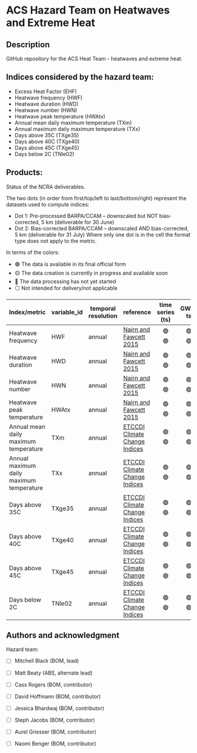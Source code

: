 # ACS Hazard Team on Heatwaves and Extreme Heat

## Description
GitHub repository for the ACS Heat Team - heatwaves and extreme heat. 

## Indices considered by the hazard team:
- Excess Heat Factor (EHF)
- Heatwave frequency (HWF)
- Heatwave duration (HWD)
- Heatwave number (HWN)
- Heatwave peak temperature (HWAtx)
- Annual mean daily maximum temperature (TXm)
- Annual maximum daily maximum temperature (TXx)
- Days above 35C (TXge35)
- Days above 40C (TXge40)
- Days above 45C (TXge45)
- Days below 2C (TNle02)

## Products:
Status of the NCRA deliverables. 

The two dots (in order from first/top/left to last/bottom/right) represent the datasets used to compute indices:
- Dot 1: Pre-processed BARPA/CCAM – downscaled but NOT bias-corrected, 5 km (deliverable for 30 June)
- Dot 2: Bias-corrected BARPA/CCAM – downscaled AND bias-corrected, 5 km (deliverable for 31 July)
Where only one dot is in the cell the format type does not apply to the metric.
 
In terms of the colors:
- :green_circle: The data is available in its final official form
- :yellow_circle: The data creation is currently in progress and available soon
- :red_circle: The data processing has not yet started
- :white_circle: Not intended for delivery/not applicable

| Index/metric | variable_id | temporal resolution | reference | time series (ts) | GWLs ts | GWLs 2D | MME 2D | MME 2D change | Notes | Data<br>location | Last update
| -----        | -----       | -----               | -----     | :-:              |:-:      |:-:      |:-:     |:-:            |-----  |-----             |-----
|Heatwave frequency|HWF|annual|[Nairn and Fawcett 2015](https://www.mdpi.com/1660-4601/12/1/227)|:green_circle:<br>:green_circle:|:green_circle:<br>:green_circle:|:green_circle:<br>:green_circle:|:green_circle:<br>:green_circle:|:green_circle:<br>:green_circle:||`/g/data/ia39/ncra/heat/<variable_id>`|30/06/2024
|Heatwave duration|HWD|annual|[Nairn and Fawcett 2015](https://www.mdpi.com/1660-4601/12/1/227)|:green_circle:<br>:green_circle:|:green_circle:<br>:green_circle:|:green_circle:<br>:green_circle:|:green_circle:<br>:green_circle:|:green_circle:<br>:green_circle:||`/g/data/ia39/ncra/heat/<variable_id>`|30/06/2024
|Heatwave number|HWN|annual|[Nairn and Fawcett 2015](https://www.mdpi.com/1660-4601/12/1/227)|:green_circle:<br>:green_circle:|:green_circle:<br>:green_circle:|:green_circle:<br>:green_circle:|:green_circle:<br>:green_circle:|:green_circle:<br>:green_circle:||`/g/data/ia39/ncra/heat/<variable_id>`|30/06/2024
|Heatwave peak temperature|HWAtx|annual|[Nairn and Fawcett 2015](https://www.mdpi.com/1660-4601/12/1/227)|:green_circle:<br>:green_circle:|:green_circle:<br>:green_circle:|:green_circle:<br>:green_circle:|:green_circle:<br>:green_circle:|:green_circle:<br>:green_circle:||`/g/data/ia39/ncra/heat/<variable_id>`|30/06/2024
|Annual mean daily maximum temperature|TXm|annual|[ETCCDI Climate Change Indices](http://etccdi.pacificclimate.org/list_27_indices.shtml)|:green_circle:<br>:green_circle:|:green_circle:<br>:green_circle:|:green_circle:<br>:green_circle:|:green_circle:<br>:green_circle:|:green_circle:<br>:green_circle:||`/g/data/ia39/ncra/heat/<variable_id>`|28/06/2024
|Annual maximum daily maximum temperature|TXx|annual|[ETCCDI Climate Change Indices](http://etccdi.pacificclimate.org/list_27_indices.shtml)|:green_circle:<br>:green_circle:|:green_circle:<br>:green_circle:|:green_circle:<br>:green_circle:|:green_circle:<br>:green_circle:|:green_circle:<br>:green_circle:||`/g/data/ia39/ncra/heat/<variable_id>`|28/06/2024|
|Days above 35C|TXge35|annual|[ETCCDI Climate Change Indices](http://etccdi.pacificclimate.org/list_27_indices.shtml)|:green_circle:<br>:green_circle:|:green_circle:<br>:green_circle:|:green_circle:<br>:green_circle:|:green_circle:<br>:green_circle:|:green_circle:<br>:green_circle:||`/g/data/ia39/ncra/heat/<variable_id>`|28/06/2024
|Days above 40C|TXge40|annual|[ETCCDI Climate Change Indices](http://etccdi.pacificclimate.org/list_27_indices.shtml)|:green_circle:<br>:green_circle:|:green_circle:<br>:green_circle:|:green_circle:<br>:green_circle:|:green_circle:<br>:green_circle:|:green_circle:<br>:green_circle:||`/g/data/ia39/ncra/heat/<variable_id>`|28/06/2024
|Days above 45C|TXge45|annual|[ETCCDI Climate Change Indices](http://etccdi.pacificclimate.org/list_27_indices.shtml)|:green_circle:<br>:green_circle:|:green_circle:<br>:green_circle:|:green_circle:<br>:green_circle:|:green_circle:<br>:green_circle:|:green_circle:<br>:green_circle:||`/g/data/ia39/ncra/heat/<variable_id>`|28/06/2024
|Days below 2C|TNle02|annual|[ETCCDI Climate Change Indices](http://etccdi.pacificclimate.org/list_27_indices.shtml)|:green_circle:<br>:green_circle:|:green_circle:<br>:green_circle:|:green_circle:<br>:green_circle:|:green_circle:<br>:green_circle:|:green_circle:<br>:green_circle:||`/g/data/ia39/ncra/heat/<variable_id>`|28/06/2024

## Authors and acknowledgment
Hazard team:
- [ ] Mitchell Black (BOM, lead)
- [ ] Matt Beaty (ABS, alternate lead)
- [ ] Cass Rogers (BOM, contributor)
- [ ] David Hoffmann (BOM, contributor)
- [ ] Jessica Bhardwaj (BOM, contributor)
- [ ] Steph Jacobs (BOM, contributor)
- [ ] Aurel Griesser (BOM, contributor)
- [ ] Naomi Benger (BOM, contributor)

